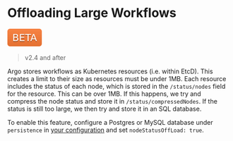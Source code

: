 # Offloading Large Workflows

![beta](assets/beta.svg)

> v2.4 and after

Argo stores workflows as Kubernetes resources (i.e. within EtcD). This creates a limit to their size as resources must be under 1MB. Each resource includes the status of each node, which is stored in the `/status/nodes` field for the resource. This can be over 1MB. If this happens, we try and compress the node status and store it in `/status/compressedNodes`. If the status is still too large, we then try and store it in an SQL database. 

To enable this feature, configure a Postgres or MySQL database under `persistence` in [your configuration](workflow-controller-configmap.yaml) and set `nodeStatusOffLoad: true`.